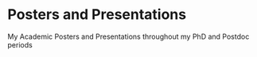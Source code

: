 # Posters and Presentations
My Academic Posters and Presentations throughout my PhD and Postdoc periods
